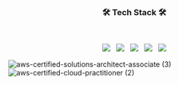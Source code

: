<h3 align="center"><b>🛠 Tech Stack 🛠</b></h3>
</br>
<p align="center">
<img src="https://img.shields.io/badge/HTML5-E34F26?style=flat-square&logo=HTML5&logoColor=white"/></a> &nbsp
<img src="https://img.shields.io/badge/CSS3-1572B6?style=flat-square&logo=CSS3&logoColor=white"/></a> &nbsp
<img src="https://img.shields.io/badge/JavaScript-F7DF1E?style=flat-square&logo=JavaScript&logoColor=white"/></a> &nbsp
<img src="https://img.shields.io/badge/Java-F7DF1E?style=flat-square&logo=Java&logoColor=grey"/></a> &nbsp


<img src="https://img.shields.io/badge/Amazon AWS-232F3E?style=flat-square&logo=Amazon%20AWS&logoColor=white"/>


![aws-certified-solutions-architect-associate (3)](https://github.com/rainingdaewoo/rainingdaewoo/assets/78574530/4b925cf0-55a6-40f0-a4c7-9268bf37a1e0)
![aws-certified-cloud-practitioner (2)](https://github.com/rainingdaewoo/rainingdaewoo/assets/78574530/dc34963b-538b-4474-be74-8d32e2862757)




<!--
**rainingdaewoo/rainingdaewoo** is a ✨ _special_ ✨ repository because its `README.md` (this file) appears on your GitHub profile.

Here are some ideas to get you started:

- 🔭 I’m currently working on ...
- 🌱 I’m currently learning ...
- 👯 I’m looking to collaborate on ...
- 🤔 I’m looking for help with ...
- 💬 Ask me about ...
- 📫 How to reach me: ...
- 😄 Pronouns: ...
- ⚡ Fun fact: ...
-->
